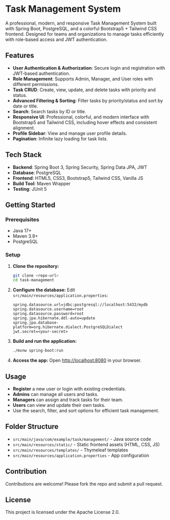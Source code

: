 # Task Management System

A professional, modern, and responsive Task Management System built with Spring Boot, PostgreSQL, and a colorful Bootstrap5 + Tailwind CSS frontend. Designed for teams and organizations to manage tasks efficiently with role-based access and JWT authentication.

## Features

- **User Authentication & Authorization**: Secure login and registration with JWT-based authentication.
- **Role Management**: Supports Admin, Manager, and User roles with different permissions.
- **Task CRUD**: Create, view, update, and delete tasks with priority and status.
- **Advanced Filtering & Sorting**: Filter tasks by priority/status and sort by date or title.
- **Search**: Search tasks by ID or title.
- **Responsive UI**: Professional, colorful, and modern interface with Bootstrap5 and Tailwind CSS, including hover effects and consistent alignment.
- **Profile Sidebar**: View and manage user profile details.
- **Pagination**: Infinite lazy loading for task lists.

## Tech Stack

- **Backend**: Spring Boot 3, Spring Security, Spring Data JPA, JWT
- **Database**: PostgreSQL
- **Frontend**: HTML5, CSS3, Bootstrap5, Tailwind CSS, Vanilla JS
- **Build Tool**: Maven Wrapper
- **Testing**: JUnit 5

## Getting Started

### Prerequisites
- Java 17+
- Maven 3.9+
- PostgreSQL

### Setup
1. **Clone the repository:**
   ```bash
   git clone <repo-url>
   cd task-management
   ```
2. **Configure the database:**
   Edit `src/main/resources/application.properties`:
   ```properties
   spring.datasource.url=jdbc:postgresql://localhost:5432/mydb
   spring.datasource.username=root
   spring.datasource.password=root
   spring.jpa.hibernate.ddl-auto=update
   spring.jpa.database-platform=org.hibernate.dialect.PostgreSQLDialect
   jwt.secret=<your-secret>
   ```
3. **Build and run the application:**
   ```bash
   ./mvnw spring-boot:run
   ```
4. **Access the app:**
   Open [http://localhost:8080](http://localhost:8080) in your browser.

## Usage
- **Register** a new user or login with existing credentials.
- **Admins** can manage all users and tasks.
- **Managers** can assign and track tasks for their team.
- **Users** can view and update their own tasks.
- Use the search, filter, and sort options for efficient task management.

## Folder Structure
- `src/main/java/com/example/task/management/` - Java source code
- `src/main/resources/static/` - Static frontend assets (HTML, CSS, JS)
- `src/main/resources/templates/` - Thymeleaf templates
- `src/main/resources/application.properties` - App configuration

## Contribution
Contributions are welcome! Please fork the repo and submit a pull request.

## License
This project is licensed under the Apache License 2.0.